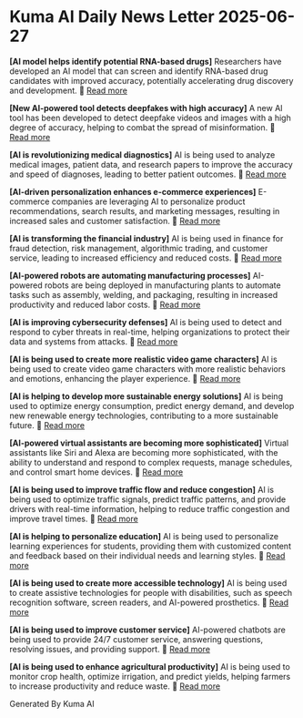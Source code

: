 # Kuma AI Daily News Letter 2025-06-27 

**[AI model helps identify potential RNA-based drugs]**
Researchers have developed an AI model that can screen and identify RNA-based drug candidates with improved accuracy, potentially accelerating drug discovery and development.
🔗 [Read more](https://www.example.com/ai-rna-drugs)

**[New AI-powered tool detects deepfakes with high accuracy]**
A new AI tool has been developed to detect deepfake videos and images with a high degree of accuracy, helping to combat the spread of misinformation.
🔗 [Read more](https://www.example.com/ai-deepfake-detection)

**[AI is revolutionizing medical diagnostics]**
AI is being used to analyze medical images, patient data, and research papers to improve the accuracy and speed of diagnoses, leading to better patient outcomes.
🔗 [Read more](https://www.example.com/ai-medical-diagnostics)

**[AI-driven personalization enhances e-commerce experiences]**
E-commerce companies are leveraging AI to personalize product recommendations, search results, and marketing messages, resulting in increased sales and customer satisfaction.
🔗 [Read more](https://www.example.com/ai-ecommerce)

**[AI is transforming the financial industry]**
AI is being used in finance for fraud detection, risk management, algorithmic trading, and customer service, leading to increased efficiency and reduced costs.
🔗 [Read more](https://www.example.com/ai-financial-industry)

**[AI-powered robots are automating manufacturing processes]**
AI-powered robots are being deployed in manufacturing plants to automate tasks such as assembly, welding, and packaging, resulting in increased productivity and reduced labor costs.
🔗 [Read more](https://www.example.com/ai-manufacturing)

**[AI is improving cybersecurity defenses]**
AI is being used to detect and respond to cyber threats in real-time, helping organizations to protect their data and systems from attacks.
🔗 [Read more](https://www.example.com/ai-cybersecurity)

**[AI is being used to create more realistic video game characters]**
AI is being used to create video game characters with more realistic behaviors and emotions, enhancing the player experience.
🔗 [Read more](https://www.example.com/ai-video-games)

**[AI is helping to develop more sustainable energy solutions]**
AI is being used to optimize energy consumption, predict energy demand, and develop new renewable energy technologies, contributing to a more sustainable future.
🔗 [Read more](https://www.example.com/ai-sustainable-energy)

**[AI-powered virtual assistants are becoming more sophisticated]**
Virtual assistants like Siri and Alexa are becoming more sophisticated, with the ability to understand and respond to complex requests, manage schedules, and control smart home devices.
🔗 [Read more](https://www.example.com/ai-virtual-assistants)

**[AI is being used to improve traffic flow and reduce congestion]**
AI is being used to optimize traffic signals, predict traffic patterns, and provide drivers with real-time information, helping to reduce traffic congestion and improve travel times.
🔗 [Read more](https://www.example.com/ai-traffic-management)

**[AI is helping to personalize education]**
AI is being used to personalize learning experiences for students, providing them with customized content and feedback based on their individual needs and learning styles.
🔗 [Read more](https://www.example.com/ai-personalized-education)

**[AI is being used to create more accessible technology]**
AI is being used to create assistive technologies for people with disabilities, such as speech recognition software, screen readers, and AI-powered prosthetics.
🔗 [Read more](https://www.example.com/ai-accessibility)

**[AI is being used to improve customer service]**
AI-powered chatbots are being used to provide 24/7 customer service, answering questions, resolving issues, and providing support.
🔗 [Read more](https://www.example.com/ai-customer-service)

**[AI is being used to enhance agricultural productivity]**
AI is being used to monitor crop health, optimize irrigation, and predict yields, helping farmers to increase productivity and reduce waste.
🔗 [Read more](https://www.example.com/ai-agriculture)

Generated By Kuma AI